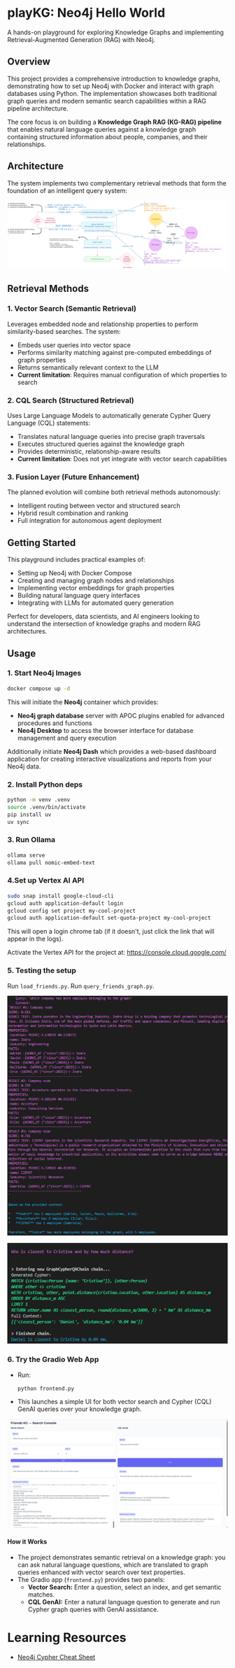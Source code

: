 # playKG: Neo4j Hello World

A hands-on playground for exploring Knowledge Graphs and implementing Retrieval-Augmented Generation (RAG) with Neo4j.

## Overview

This project provides a comprehensive introduction to knowledge graphs, demonstrating how to set up Neo4j with Docker and interact with graph databases using Python. The implementation showcases both traditional graph queries and modern semantic search capabilities within a RAG pipeline architecture.

The core focus is on building a **Knowledge Graph RAG (KG-RAG) pipeline** that enables natural language queries against a knowledge graph containing structured information about people, companies, and their relationships.

## Architecture

The system implements two complementary retrieval methods that form the foundation of an intelligent query system:

![Knowledge Graph RAG Schema](media/KGRAG_schema.svg)

## Retrieval Methods

### 1. Vector Search (Semantic Retrieval)
Leverages embedded node and relationship properties to perform similarity-based searches. The system:
- Embeds user queries into vector space
- Performs similarity matching against pre-computed embeddings of graph properties
- Returns semantically relevant context to the LLM
- **Current limitation**: Requires manual configuration of which properties to search

### 2. CQL Search (Structured Retrieval)
Uses Large Language Models to automatically generate Cypher Query Language (CQL) statements:
- Translates natural language queries into precise graph traversals
- Executes structured queries against the knowledge graph
- Provides deterministic, relationship-aware results
- **Current limitation**: Does not yet integrate with vector search capabilities

### 3. Fusion Layer (Future Enhancement)
The planned evolution will combine both retrieval methods autonomously:
- Intelligent routing between vector and structured search
- Hybrid result combination and ranking
- Full integration for autonomous agent deployment

## Getting Started

This playground includes practical examples of:
- Setting up Neo4j with Docker Compose
- Creating and managing graph nodes and relationships
- Implementing vector embeddings for graph properties
- Building natural language query interfaces
- Integrating with LLMs for automated query generation

Perfect for developers, data scientists, and AI engineers looking to understand the intersection of knowledge graphs and modern RAG architectures.

## Usage

### 1. Start Neo4j Images

```bash
docker compose up -d
```

This will initiate the **Neo4j** container which provides:

- **Neo4j graph database** server with APOC plugins enabled for advanced procedures and functions
- **Neo4j Desktop** to access the browser interface for database management and query execution

Additionally initiate **Neo4j Dash** which provides a web-based dashboard application for creating interactive visualizations and reports from your Neo4j data.

### 2. Install Python deps

```bash
python -m venv .venv
source .venv/bin/activate  
pip install uv
uv sync
```

### 3. Run Ollama

```bash
ollama serve
ollama pull nomic-embed-text
```

### 4.Set up Vertex AI API

```bash
sudo snap install google-cloud-cli
gcloud auth application-default login
gcloud config set project my-cool-project
gcloud auth application-default set-quota-project my-cool-project
```

This will open a login chrome tab (if it doesn't, just click the link that will appear in the logs).

Activate the Vertex API for the project at: https://console.cloud.google.com/


### 5. Testing the setup

Run `load_friends.py`. 
Run `query_friends_graph.py`.

![alt text](media/response_example_1.png)

![alt text](media/response_example_2.png)


### 6. Try the Gradio Web App

   - Run:
     ```bash
     python frontend.py
     ```
   - This launches a simple UI for both vector search and Cypher (CQL) GenAI queries over your knowledge graph.

   ![alt text](media/gradio.png)


#### How it Works

- The project demonstrates semantic retrieval on a knowledge graph: you can ask natural language questions, which are translated to graph queries enhanced with vector search over text properties.
- The Gradio app (`frontend.py`) provides two panels:
  - **Vector Search:** Enter a question, select an index, and get semantic matches.
  - **CQL GenAI:** Enter a natural language question to generate and run Cypher graph queries with GenAI assistance.

# Learning Resources

- [Neo4j Cypher Cheat Sheet](https://neo4j.com/docs/cypher-cheat-sheet/5/all/)




